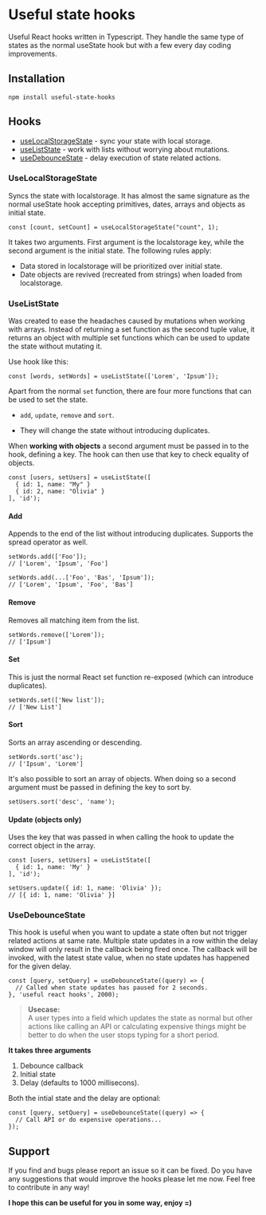 # Useful state hooks

Useful React hooks written in Typescript. They handle the same type of states as the normal useState hook but with a few every day coding improvements.

## Installation

```
npm install useful-state-hooks
```

## Hooks

- [useLocalStorageState](#use-local-storage-state) - sync your state with local storage.
- [useListState](#use-list-state) - work with lists without worrying about mutations.
- [useDebounceState](#use-debounce-state) - delay execution of state related actions.

### <a name="use-local-storage-state"></a>UseLocalStorageState

Syncs the state with localstorage. It has almost the same signature as the normal useState hook accepting primitives, dates, arrays and objects as initial state.

```
const [count, setCount] = useLocalStorageState("count", 1);
```

It takes two arguments. First argument is the localstorage key, while the second argument is the initial state. The following rules apply:

- Data stored in localstorage will be prioritized over initial state.
- Date objects are revived (recreated from strings) when loaded from localstorage.

### <a name="use-list-state"></a>UseListState

Was created to ease the headaches caused by mutations when working with arrays. Instead of returning a set function as the second tuple value, it returns an object with multiple set functions which can be used to update the state without mutating it.

Use hook like this:

```
const [words, setWords] = useListState(['Lorem', 'Ipsum']);
```

Apart from the normal `set` function, there are four more functions that can be used to set the state.

- `add`, `update`, `remove` and `sort`.

- They will change the state without introducing duplicates.

When **working with objects** a second argument must be passed in to the hook, defining a key. The hook can then use that key to check equality of objects.

```
const [users, setUsers] = useListState([
  { id: 1, name: "My" }
  { id: 2, name: "Olivia" }
], 'id');
```

#### **Add**

Appends to the end of the list without introducing duplicates. Supports the spread operator as well.

```
setWords.add(['Foo']);
// ['Lorem', 'Ipsum', 'Foo']

setWords.add(...['Foo', 'Bas', 'Ipsum']);
// ['Lorem', 'Ipsum', 'Foo', 'Bas']
```

#### **Remove**

Removes all matching item from the list.

```
setWords.remove(['Lorem']);
// ['Ipsum']
```

#### **Set**

This is just the normal React set function re-exposed (which can introduce duplicates).

```
setWords.set(['New list']);
// ['New List']
```

#### **Sort**

Sorts an array ascending or descending.

```
setWords.sort('asc');
// ['Ipsum', 'Lorem']
```

It's also possible to sort an array of objects. When doing so a second argument must be passed in defining the key to sort by.

```
setUsers.sort('desc', 'name');
```

#### **Update (objects only)**

Uses the key that was passed in when calling the hook to update the correct object in the array.

```
const [users, setUsers] = useListState([
  { id: 1, name: 'My' }
], 'id');

setUsers.update({ id: 1, name: 'Olivia' });
// [{ id: 1, name: 'Olivia' }]
```

### <a name="use-debounce-state"></a>UseDebounceState

This hook is useful when you want to update a state often but not trigger related actions at same rate. Multiple state updates in a row within the delay window will only result in the callback being fired once. The callback will be invoked, with the latest state value, when no state updates has happened for the given delay.

```
const [query, setQuery] = useDebounceState((query) => {
  // Called when state updates has paused for 2 seconds.
}, 'useful react hooks', 2000);
```

> **Usecase:**\
> A user types into a field which updates the state as normal but other actions like calling an API or calculating expensive things might be better to do when the user stops typing for a short period.

**It takes three arguments**

1. Debounce callback
2. Initial state
3. Delay (defaults to 1000 millisecons).

Both the intial state and the delay are optional:

```
const [query, setQuery] = useDebounceState((query) => {
  // Call API or do expensive operations...
});
```

## Support

If you find and bugs please report an issue so it can be fixed. Do you have any suggestions that would improve the hooks please let me now. Feel free to contribute in any way!

**I hope this can be useful for you in some way, enjoy =)**
